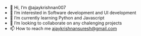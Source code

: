 - 👋 Hi, I’m @ajaykrishnan007
- 👀 I’m interested in Software development and UI development
- 🌱 I’m currently learning Python and Javascript
- 💞️ I’m looking to collaborate on any chalenging projects
- 📫 How to reach me ajaykrishnansuresh@gmail.com

<!---
ajaykrishnan007/ajaykrishnan007 is a ✨ special ✨ repository because its `README.md` (this file) appears on your GitHub profile.
You can click the Preview link to take a look at your changes.
--->

